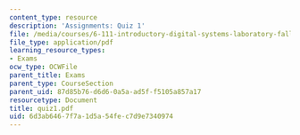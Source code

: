 ```yaml
---
content_type: resource
description: 'Assignments: Quiz 1'
file: /media/courses/6-111-introductory-digital-systems-laboratory-fall-2002/6d3ab6467f7a1d5a54fec7d9e7340974_quiz1.pdf
file_type: application/pdf
learning_resource_types:
- Exams
ocw_type: OCWFile
parent_title: Exams
parent_type: CourseSection
parent_uid: 87d85b76-d6d6-0a5a-ad5f-f5105a857a17
resourcetype: Document
title: quiz1.pdf
uid: 6d3ab646-7f7a-1d5a-54fe-c7d9e7340974
---
```

